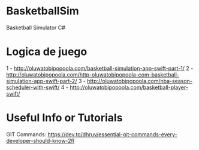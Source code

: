 # BasketballSim
Basketball Simulator C#

# Logica de juego
1 - http://oluwatobipopoola.com/basketball-simulation-app-swift-part-1/
2 - http://oluwatobipopoola.com/http-oluwatobipopoola-com-basketball-simulation-app-swift-part-2/
3 - http://oluwatobipopoola.com/nba-season-scheduler-with-swift/
4 - http://oluwatobipopoola.com/basketball-player-swift/

# Useful Info or Tutorials
GIT Commands: https://dev.to/dhruv/essential-git-commands-every-developer-should-know-2fl

